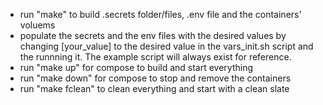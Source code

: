 - run "make" to build .secrets folder/files, .env file and the containers' voluems
- populate the secrets and the env files with the desired values by changing [your_value] to the desired value in the vars_init.sh script and the runnning it. The example script will always exist for reference.
- run "make up" for compose to build and start everything
- run "make down" for compose to stop and remove the containers
- run "make fclean" to clean everything and start with a clean slate